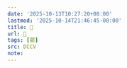 ```yaml
---
date: '2025-10-13T10:27:20+08:00'
lastmod: '2025-10-14T21:46:45-08:00'
title: 􁍳
url: 􁍳
tags: [罷]
src: DCCV
note:
---
```

